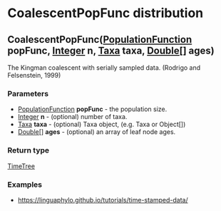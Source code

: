 CoalescentPopFunc distribution
==============================
CoalescentPopFunc([PopulationFunction](../types/PopulationFunction.md) **popFunc**, [Integer](../types/Integer.md) **n**, [Taxa](../types/Taxa.md) **taxa**, [Double[]](../types/Double[].md) **ages**)
-------------------------------------------------------------------------------------------------------------------------------------------------------------------------------------------------------

The Kingman coalescent with serially sampled data. (Rodrigo and Felsenstein, 1999)

### Parameters

- [PopulationFunction](../types/PopulationFunction.md) **popFunc** - the population size.
- [Integer](../types/Integer.md) **n** - (optional) number of taxa.
- [Taxa](../types/Taxa.md) **taxa** - (optional) Taxa object, (e.g. Taxa or Object[])
- [Double[]](../types/Double[].md) **ages** - (optional) an array of leaf node ages.

### Return type

[TimeTree](../types/TimeTree.md)


### Examples

- https://linguaphylo.github.io/tutorials/time-stamped-data/



